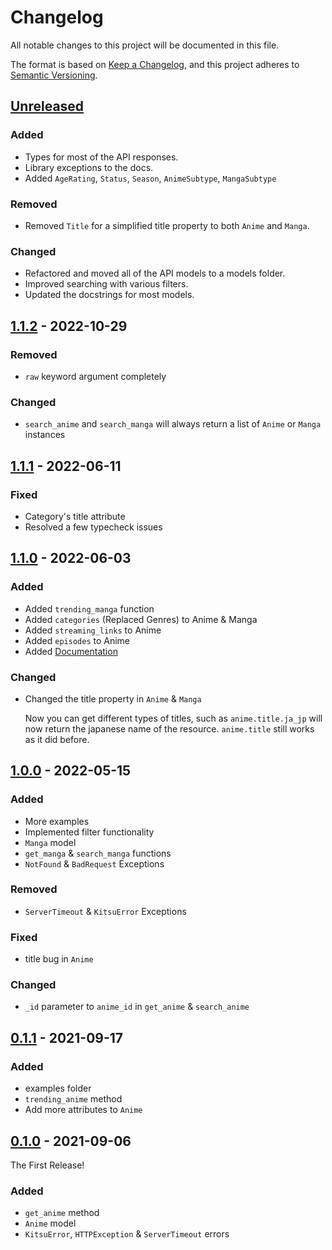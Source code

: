 # Changelog

All notable changes to this project will be documented in this file.

The format is based on [Keep a Changelog](https://keepachangelog.com/en/1.0.0/),
and this project adheres to [Semantic Versioning](https://semver.org/spec/v2.0.0.html).

## [Unreleased]
### Added
- Types for most of the API responses.
- Library exceptions to the docs.
- Added `AgeRating`, `Status`, `Season`, `AnimeSubtype`, `MangaSubtype`

### Removed
- Removed `Title` for a simplified title property to both `Anime` and `Manga`.

### Changed
- Refactored and moved all of the API models to a models folder.
- Improved searching with various filters.
- Updated the docstrings for most models.

## [1.1.2] - 2022-10-29
### Removed
- `raw` keyword argument completely
### Changed
- `search_anime` and `search_manga` will always return a list of `Anime` or `Manga` instances

## [1.1.1] - 2022-06-11
### Fixed
- Category's title attribute
- Resolved a few typecheck issues

## [1.1.0] - 2022-06-03
### Added
- Added `trending_manga` function
- Added `categories` (Replaced Genres) to Anime & Manga
- Added `streaming_links` to Anime
- Added `episodes` to Anime
- Added [Documentation](https://kitsu-py.readthedocs.io/)

### Changed
- Changed the title property in `Anime` & `Manga`
  
  Now you can get different types of titles, such as `anime.title.ja_jp` will now return the japanese name of the resource. `anime.title` still works as it did before.

## [1.0.0] - 2022-05-15
### Added
- More examples
- Implemented filter functionality
- `Manga` model
- `get_manga` & `search_manga` functions
- `NotFound` & `BadRequest` Exceptions
### Removed
- `ServerTimeout` & `KitsuError` Exceptions
### Fixed
- title bug in `Anime`
### Changed
- `_id` parameter to `anime_id` in `get_anime` & `search_anime`

## [0.1.1] - 2021-09-17
### Added
- examples folder
- `trending_anime` method
- Add more attributes to `Anime`

## [0.1.0] - 2021-09-06
The First Release!
### Added
- `get_anime` method
- `Anime` model
- `KitsuError`, `HTTPException` & `ServerTimeout` errors

[Unreleased]: https://github.com/MrArkon/Kitsu.py
[1.1.2]: https://github.com/MrArkon/kitsu.py/releases/tag/v1.1.2
[1.1.1]: https://github.com/MrArkon/kitsu.py/releases/tag/v1.1.1
[1.1.0]: https://github.com/MrArkon/kitsu.py/releases/tag/v1.1.0
[1.0.0]: https://github.com/MrArkon/kitsu.py/releases/tag/v1.0.0
[0.1.1]: https://github.com/MrArkon/kitsu.py/releases/tag/v0.1.1
[0.1.0]: https://github.com/MrArkon/kitsu.py/releases/tag/v0.1.0
